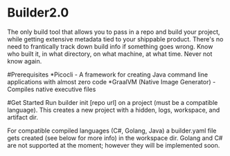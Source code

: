 # Builder2.0

The only build tool that allows you to pass in a repo and build your project, while getting extensive metadata tied to your shippable product. There's no need to frantically track down build info if something goes wrong. Know who built it, in what directory, on what machine, at what time. Never not know again.

#Prerequisites
*Picocli -  A framework for creating Java command line applications with almost zero code
*GraalVM (Native Image Generator) - Compiles native executive files


#Get Started
Run builder init [repo url] on a project (must be a compatible language). This creates a new project with a hidden, logs, workspace, and artifact dir.

For compatible compiled languages (C#, Golang, Java) a builder.yaml file gets created (see below for more info) in the workspace dir. Golang and C# are not supported at the moment; however they will be implemented soon. 


